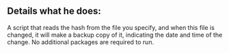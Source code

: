 ## Details what he does:
A script that reads the hash from the file you specify, and when this file is changed, it will make a backup copy of it, indicating the date and time of the change.
No additional packages are required to run.

